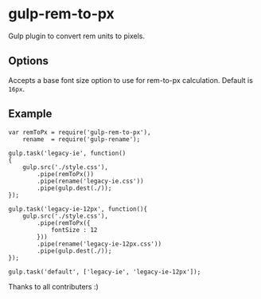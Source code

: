 # gulp-rem-to-px
Gulp plugin to convert rem units to pixels.


## Options
Accepts a base font size option to use for rem-to-px calculation. Default is `16px`.


## Example 
```
var remToPx = require('gulp-rem-to-px'),
    rename 	= require('gulp-rename');

gulp.task('legacy-ie', function()
{
	gulp.src('./style.css'),   
		.pipe(remToPx())
		.pipe(rename('legacy-ie.css'))
		.pipe(gulp.dest(./));
});

gulp.task('legacy-ie-12px', function(){
	gulp.src('./style.css'),   
		.pipe(remToPx({
    		fontSize : 12
    	}))
		.pipe(rename('legacy-ie-12px.css'))
		.pipe(gulp.dest(./));
});

gulp.task('default', ['legacy-ie', 'legacy-ie-12px']);
```

Thanks to all contributers :)
